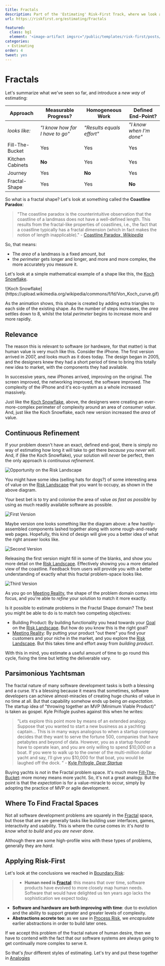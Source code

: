 ```yaml
---
title: Fractals
description: Part of the 'Estimating' Risk-First Track, where we look at estimating with uncertain boundaries.
url: https://riskfirst.org/estimating/Fractals

featured: 
  class: bg1
  element: '<image-artifact imgsrc="/public/templates/risk-first/posts/fractal.svg">Fractals</image-artifact>'
categories:
 - Estimating
order: 4
tweet: yes
---
```


# Fractals

Let's summarize what we've seen so far, and introduce a _new way_ of estimating:

|Approach             |Measurable Progress?       |Homogeneous Work       |Defined End-Point?   |
|---------------------|---------------------------|-----------------------|---------------------|
|_looks like:_        |_"I know how far I have to go"_|_"Results equals effort"_|_"I know when I'm done"_|
|Fill-The-Bucket      |Yes                        |Yes                    |Yes                  |
|Kitchen Cabinets     |**No**                     |Yes                    |Yes                  |
|Journey              |Yes                        |**No**                 |Yes                  |
|Fractal-Shape        |Yes                        |Yes                    |**No**               |

So what is a fractal shape?  Let's look at something called the **Coastline Paradox**:

> "The coastline paradox is the counterintuitive observation that the coastline of a landmass does not have a well-defined length. This results from the fractal-like properties of coastlines, i.e., the fact that a coastline typically has a fractal dimension (which in fact makes the notion of length inapplicable)." - [Coastline Paradox, _Wikipedia_](https://en.wikipedia.org/wiki/Coastline_paradox)

So, that means:

 - The _area_ of a landmass is a fixed amount, but
 - the _perimeter_ gets longer and longer, and more and more complex, the more accurately you measure it.
 
Let's look at a simple mathematical example of a shape like this, the [Koch Snowflake](https://en.wikipedia.org/wiki/Koch_snowflake).

<!--replace ![Koch Snowflake](../images/estimates/koch.png)-->![Koch Snowflake](https://upload.wikimedia.org/wikipedia/commons/f/fd/Von_Koch_curve.gif)<!--endreplace-->

<div id="koch" />

<script src="https://cdn.jsdelivr.net/npm/chart.js@2.8.0/dist/Chart.min.js" integrity="sha256-Uv9BNBucvCPipKQ2NS9wYpJmi8DTOEfTA/nH2aoJALw=" crossorigin="anonymous"></script>
<script src="{{ site.baseurl }}/assets/js/mychart.js"></script>
<script type="text/javascript">

var max = 10;

doChart('koch', 
 undefined,
 [
 model => { 	 
  return {
    type: 'line',
    data: {
      labels: range(0, max, 1),
      datasets: [{
      	label: 'Perimeter Length',
      	backgroundColor: [ 'rgba(255, 99, 132, 0.2)' ],
      	borderColor: [ 'rgba(255, 99, 132, 1)' ],
      	data: range(0, max, 1).map(i => Math.pow((4/3), i))
      },
      ]
    }
  }},
  model => { 
	  return {
	    type: 'line',
	    data: {
	      labels: range(0, max, 1),
	      datasets: [{
	      	label: 'Area',
	      	backgroundColor: [ 'rgba(255, 132, 99, 0.2)' ],
	      	borderColor: [ 'rgba(255, 132, 99, 1)' ],
	      	data:  range(0, max, 1).map(i => 8-3*(Math.pow(4/9, i)))
	      }
	      ]
	    }
	  }
},
 
]);

</script>

As the animation shows, this shape is created by adding extra triangles to each side of the existing shape.  As the number of steps increases, the _area_ settles down to 8, whilst the total _perimeter_ begins to increase more and more rapidly.

## Relevance

The reason this is relevant to software (or hardware, for that matter) is that human value is very much like this.  Consider the iPhone.  The first version arrived in 2007, and looks much as it does today.  The design began in 2005, and the designers knew they had a short period of time to bring this totally new idea to market, with the components they had available.

In successive years, new iPhones arrived, improving on the original.  The screen improved, the networking improved, the software improved.  The complexity of the iPhone and it's eco-system as a whole increased massively.


Just like the [Koch Snowflake](https://en.wikipedia.org/wiki/Koch_snowflake), above, the designers were creating an ever-more-complex perimeter of complexity around an area of _consumer value_.  And, just like the Koch Snowflake, each new version increased the _area_ of value.  

## Continuous Refinement

If your problem doesn't have an exact, defined end-goal, there is simply no way of estimating how long it will take to get there _because you never will_.  And, if (like the Koch Snowflake), your solution will _never_ be perfect, then the only approach is _continuous refinement_. 

![Opportunity on the Risk Landscape](../images/estimates/fractal1.png)

You might have some idea (selling hats for dogs?) of some interesting area of value on the [Risk Landscape](../thinking/Glossary.md#risk-landscape)  that you want to occupy, as shown in the above diagram.  

Your best bet is to try and colonise the area of value _as fast as possible_ by using as much readily available software as possible.  

![First Version](../images/estimates/fractal2.png)

Maybe version one looks something like the diagram above: a few hastily-assembled components lashed together along with some rough-and-ready web pages.   Hopefully, this kind of design will give you a better idea of what the right answer looks like.

![Second Version](../images/estimates/fractal3.png)

Releasing the first version might fill in some of the blanks, and show you more detail on the [Risk Landscape](../thinking/Glossary.md#risk-landscape).  Effectively showing you a more detailed view of the coastline.   Feedback from users will provide you with a better understanding of exactly what this fractal problem-space looks like. 

![Third Version](../images/estimates/fractal4.png)

As you go on [Meeting Reality](../thinking/Glossary.md#meet-reality), the shape of the problem domain comes into focus, and you're able to _refine_ your solution to match it more exactly.

Is it possible to estimate problems in the Fractal Shape domain?  The best you might be able to do is to match two competing objectives:

- Building Product:  By building functionality you head towards your [Goal](../thinking/Glossary.md#goal-in-mind) on the [Risk Landscape](../thinking/Glossary.md#risk-landscape).  But how do you know this is the right goal?
- [Meeting Reality](../thinking/Glossary.md#meet-reality):  By putting your product "out there" you find your customers and your niche in the market, and you explore the [Risk Landscape](../thinking/Glossary.md#risk-landscape).  But this takes time and effort away from _building product_.

With this in mind, you estimate a useful amount of time to go round this cycle, fixing the time but letting the deliverable vary.
 
## Parsimonious Yachtsman 

The fractal nature of many software development tasks is both a blessing and a curse.  It's a blessing because it means that sometimes, software developers can achieve almost-miracles of creating huge chunks of value in no time at all.  But that capability somehow ends up being _an expectation_.   The startup idea of "throwing together an MVP (Minimum Viable Product)" is taken as gospel.  Kyle Prifogle pushes against this when he writes:

> "Lets explore this point more by means of an extended analogy. Suppose that you wanted to start a new business as a yachting captain... This is in many ways analogous to when a startup company decides that they want to serve the fortune 500, companies that have petabytes and beyond of data. However, you as a startup founder have to operate lean, and you are only willing to spend $10,000 on a boat. If you were to walk up to the owner of the multi-million dollar yacht and say, I’ll give you $10,000 for that boat, you would be laughed off the dock. " - [Kyle Prifogle, _Dear Startup_](https://kyleprifogle.com/dear-startup/)

Buying yachts is _not_ in the Fractal problem space.  It's much more [Fill-The-Bucket](Fill-The-Bucket.md): more money means more yacht.  So, it's not a great analogy.  But the point is that the _expectation_ is for a value-miracle to occur, simply by adopting the practice of MVP or agile development.

## Where To Find Fractal Spaces

Not all software development problems are squarely in the [Fractal](Fractals.md) space, but those that are are generally tasks like building user interfaces, games, interactivity and usability.  This is where the curse comes in:  it's _hard to know what to build_ and _you are never done_.  

Although there are some high-profile wins with these types of problems, generally they are _hard_.
 
## Applying Risk-First

Let's look at the conclusions we reached in [Boundary Risk](../risks/Boundary-Risk.md):

> - **Human need is [Fractal](https://en.wikipedia.org/wiki/Fractal)**:  this means that over time, software products have evolved to more closely map human needs.   Software that would have delighted us ten years ago lacks the sophistication we expect today.
- **Software and hardware are both improving with time**: due to evolution and the ability to support greater and greater levels of complexity.
- **Abstractions accrete too**:  as we saw in [Process Risk](../risks/Process-Risk.md), we _encapsulate_ earlier abstractions in order to build later ones.

If we accept this problem of the fractal nature of human desire, then we have to contend with the fact that our software systems are always going to get continually more complex to serve it.

So that's _four_ different styles of estimating.  Let's try and put these together in [Analogies](Analogies.md)




